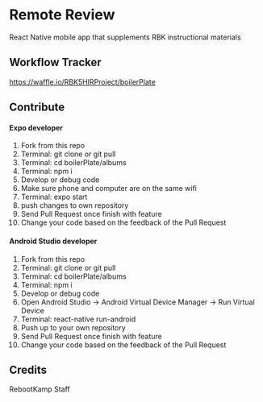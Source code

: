 # Remote Review

React Native mobile app that supplements RBK instructional materials

## Workflow Tracker
https://waffle.io/RBK5HIRProject/boilerPlate

## Contribute

#### Expo developer
1. Fork from this repo
2. Terminal: git clone or git pull
3. Terminal: cd boilerPlate/albums
5. Terminal: npm i
6. Develop or debug code
7. Make sure phone and computer are on the same wifi 
8. Terminal: expo start  
9. push changes to own repository
10. Send Pull Request once finish with feature
11. Change your code based on the feedback of the Pull Request
  
#### Android Studio developer

1. Fork from this repo
2. Terminal: git clone or git pull
3. Terminal: cd boilerPlate/albums
5. Terminal: npm i
6. Develop or debug code
7. Open Android Studio -> Android Virtual Device Manager -> Run Virtual Device
7. Terminal: react-native run-android
8. Push up to your own repository
9. Send Pull Request once finish with feature
10. Change your code based on the feedback of the Pull Request

## Credits

RebootKamp Staff

